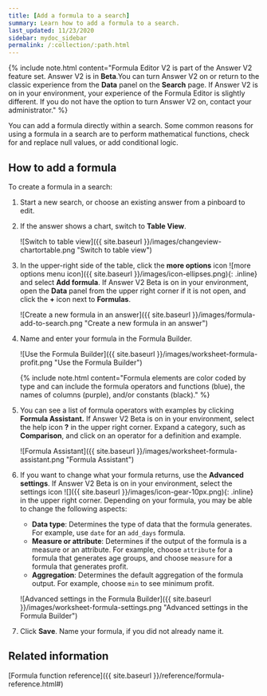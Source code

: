 ```yaml
---
title: [Add a formula to a search]
summary: Learn how to add a formula to a search.
last_updated: 11/23/2020
sidebar: mydoc_sidebar
permalink: /:collection/:path.html
---
```


{% include note.html content="Formula Editor V2 is part of the Answer V2 feature set. Answer V2 is in <strong>Beta</strong>.You can turn Answer V2 on or return to the classic experience from the <strong>Data</strong> panel on the <strong>Search</strong> page. If Answer V2 is on in your environment, your experience of the Formula Editor is slightly different. If you do not have the option to turn Answer V2 on, contact your administrator." %}

You can add a formula directly within a search. Some common reasons for using a formula in a search are to perform mathematical functions, check for and replace null values, or add conditional logic.

## How to add a formula

To create a formula in a search:

1. Start a new search, or choose an existing answer from a pinboard to edit.
2. If the answer shows a chart, switch to **Table View**.

     ![Switch to table view]({{ site.baseurl }}/images/changeview-chartortable.png "Switch to table view")

3. In the upper-right side of the table, click the **more options** icon  ![more options menu icon]({{ site.baseurl }}/images/icon-ellipses.png){: .inline} and select **Add formula**. If Answer V2 <span class="label label-beta">Beta</span> is on in your environment, open the **Data** panel from the upper right corner if it is not open, and click the **+** icon next to **Formulas**.

     ![Create a new formula in an answer]({{ site.baseurl }}/images/formula-add-to-search.png "Create a new formula in an answer")

4. Name and enter your formula in the Formula Builder.

     ![Use the Formula Builder]({{ site.baseurl }}/images/worksheet-formula-profit.png "Use the Formula Builder")

    {% include note.html content="Formula elements are color coded by type and can include the formula operators and functions (blue), the names of columns (purple), and/or constants (black)." %}

5.  You can see a list of formula operators with examples by clicking **Formula Assistant.** If Answer V2 <span class="label label-beta">Beta</span> is on in your environment, select the help icon **?** in the upper right corner. Expand a category, such as **Comparison**, and click on an operator for a definition and example.

    ![Formula Assistant]({{ site.baseurl }}/images/worksheet-formula-assistant.png "Formula Assistant")

6.  If you want to change what your formula returns, use the **Advanced settings**. If Answer V2 <span class="label label-beta">Beta</span> is on in your environment, select the settings icon ![]({{ site.baseurl }}/images/icon-gear-10px.png){: .inline} in the upper right corner. Depending on your formula, you may be able to change the following aspects:

    -   **Data type**: Determines the type of data that the formula generates. For example, use `date` for an `add_days` formula.
    -   **Measure or attribute**: Determines if the output of the formula is a measure or an attribute. For example, choose `attribute` for a formula that generates age groups, and choose `measure` for a formula that generates profit.
    -   **Aggregation**: Determines the default aggregation of the formula output. For example, choose `min` to see minimum profit.

    ![Advanced settings in the Formula Builder]({{ site.baseurl }}/images/worksheet-formula-settings.png "Advanced settings in the Formula Builder")

7. Click **Save**. Name your formula, if you did not already name it.

## Related information  

[Formula function reference]({{ site.baseurl }}/reference/formula-reference.html#)
